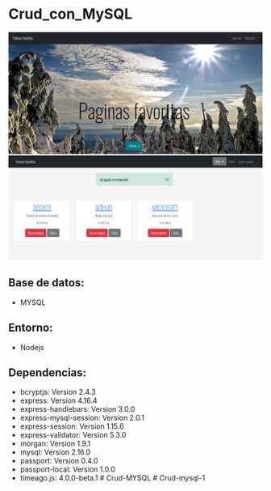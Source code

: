 # Crud_con_MySQL
![](auxi/aux1.png)
![](auxi/aux2.png)


## Base de datos: 
* MYSQL


## Entorno:
* Nodejs


## Dependencias:
* bcryptjs: Version 2.4.3 
* express: Version 4.16.4
* express-handlebars: Version 3.0.0
* express-mysql-session: Version 2.0.1
* express-session: Version 1.15.6
* express-validator: Version 5.3.0
* morgan: Version 1.9.1
* mysql: Version 2.16.0
* passport: Version 0.4.0
* passport-local: Version 1.0.0
* timeago.js: 4.0.0-beta.1
#   C r u d - M Y S Q L 
 
 #   C r u d - m y s q l - 1 
 
 